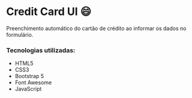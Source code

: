 # Credit Card UI :smile:



Preenchimento automático do cartão de crédito ao informar os dados no formulário.



### Tecnologias utilizadas:

- HTML5
- CSS3
- Bootstrap 5
- Font Awesome
- JavaScript

